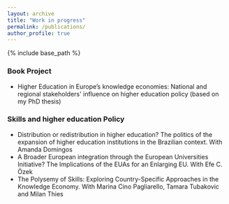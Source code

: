 ```yaml
---
layout: archive
title: "Work in progress"
permalink: /publications/
author_profile: true
---
```


{% include base_path %}

### Book Project
 * Higher Education in Europe’s knowledge economies: National and regional stakeholders' influence on higher education policy (based on my PhD thesis)

### Skills and higher education Policy
 * Distribution or redistribution in higher education? The politics of the expansion of higher education institutions in the Brazilian context. With Amanda Domingos
 * A Broader European integration through the European Universities Initiative? The Implications of the EUAs for an Enlarging EU. With Efe C. Özek
 * The Polysemy of Skills: Exploring Country-Specific Approaches in the Knowledge Economy. With Marina Cino Pagliarello, Tamara Tubakovic and Milan Thies


